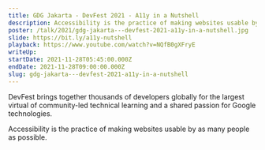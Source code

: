 ```yaml
---
title: GDG Jakarta - DevFest 2021 - A11y in a Nutshell
description: Accessibility is the practice of making websites usable by as many people as possible.
poster: /talk/2021/gdg-jakarta---devfest-2021-a11y-in-a-nutshell.jpg
slide: https://bit.ly/a11y-nutshell
playback: https://www.youtube.com/watch?v=NQfB0gXFryE
writeUp: 
startDate: 2021-11-28T05:45:00.000Z
endDate: 2021-11-28T09:00:00.000Z
slug: gdg-jakarta---devfest-2021-a11y-in-a-nutshell
---
```


DevFest brings together thousands of developers globally for the largest virtual of community-led technical learning and a shared passion for Google technologies.

Accessibility is the practice of making websites usable by as many people as possible.
